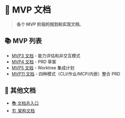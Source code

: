 # 🎯 MVP 文档

> **各个 MVP 阶段的规划和实现文档**。

## 📚 MVP 列表

- [MVP3 文档](mvp3/) - 能力评估和非交互模式
- [MVP4 文档](mvp4/) - PRD 草案
- [MVP5 文档](mvp5/) - Worktree 集成计划
- [MVP11 文档](MVP11/PRD.md) - 四种模式（CLI/作业/MCP/内嵌）整合 PRD

## 🔗 其他文档

- [📚 文档总入口](../README.md)
- [🏗️ 架构文档](../architecture/README.md)

